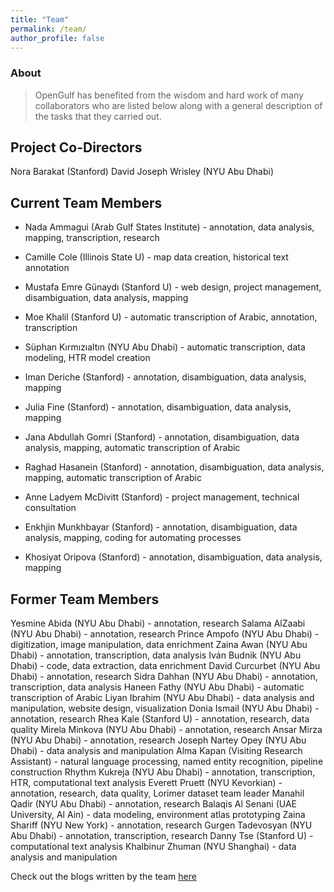 ```yaml
---
title: "Team"
permalink: /team/
author_profile: false
---
```



### About

> OpenGulf has benefited from the wisdom and hard work of many collaborators who are listed below along with a general description of the tasks that they carried out. 


## Project Co-Directors

Nora Barakat (Stanford)
David Joseph Wrisley (NYU Abu Dhabi)

	
## Current Team Members

- Nada Ammagui (Arab Gulf States Institute) - annotation, data analysis, mapping, transcription, research
- Camille Cole (Illinois State U) - map data creation, historical text annotation
- Mustafa Emre Günaydı (Stanford U) - web design, project management, disambiguation, data analysis, mapping
- Moe Khalil (Stanford U) - automatic transcription of Arabic, annotation, transcription
- Süphan Kırmızıaltın (NYU Abu Dhabi) - automatic transcription, data modeling, HTR model creation


- Iman Deriche (Stanford) - annotation, disambiguation, data analysis, mapping
- Julia Fine (Stanford) - annotation, disambiguation, data analysis, mapping
- Jana Abdullah Gomri (Stanford) - annotation, disambiguation, data analysis, mapping, automatic transcription of Arabic
- Raghad Hasanein (Stanford) - annotation, disambiguation, data analysis, mapping, automatic transcription of Arabic
- Anne Ladyem McDivitt (Stanford) - project management, technical consultation
- Enkhjin Munkhbayar (Stanford) - annotation, disambiguation, data analysis, mapping, coding for automating processes
- Khosiyat Oripova (Stanford) - annotation, disambiguation, data analysis, mapping


## Former Team Members


Yesmine Abida (NYU Abu Dhabi) - annotation, research
Salama AlZaabi (NYU Abu Dhabi) - annotation, research
Prince Ampofo (NYU Abu Dhabi) - digitization, image manipulation, data enrichment
Zaina Awan (NYU Abu Dhabi) - annotation, transcription, data analysis
Iván Budnik (NYU Abu Dhabi) - code, data extraction, data enrichment
David Curcurbet (NYU Abu Dhabi) - annotation, research
Sidra Dahhan (NYU Abu Dhabi) - annotation, transcription, data analysis
Haneen Fathy (NYU Abu Dhabi) - automatic transcription of Arabic
Liyan Ibrahim (NYU Abu Dhabi) - data analysis and manipulation, website design, visualization
Donia Ismail (NYU Abu Dhabi) - annotation, research
Rhea Kale (Stanford U) - annotation, research, data quality
Mirela Minkova (NYU Abu Dhabi) - annotation, research
Ansar Mirza (NYU Abu Dhabi) - annotation, research
Joseph Nartey Opey (NYU Abu Dhabi) - data analysis and manipulation
Alma Kapan (Visiting Research Assistant) - natural language processing, named entity recognition, pipeline construction
Rhythm Kukreja (NYU Abu Dhabi) - annotation, transcription, HTR, computational text analysis
Everett Pruett (NYU Kevorkian) - annotation, research, data quality, Lorimer dataset team leader
Manahil Qadir (NYU Abu Dhabi) - annotation, research
Balaqis Al Senani (UAE University, Al Ain) - data modeling, environment atlas prototyping
Zaina Shariff (NYU New York) - annotation, research
Gurgen Tadevosyan (NYU Abu Dhabi) - annotation, transcription, research
Danny Tse (Stanford U) - computational text analysis
Khalbinur Zhuman (NYU Shanghai) - data analysis and manipulation



Check out the blogs written by the team [here](link)

